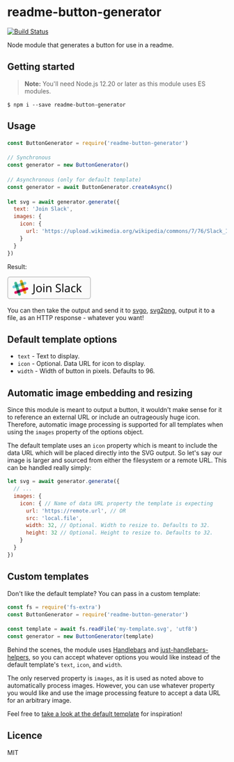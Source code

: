 # readme-button-generator

[![Build Status](https://travis-ci.org/adalinesimonian/readme-button-generator.svg?branch=master)](https://travis-ci.org/adalinesimonian/readme-button-generator)

Node module that generates a button for use in a readme.

## Getting started

> **Note:** You'll need Node.js 12.20 or later as this module uses ES modules.

```
$ npm i --save readme-button-generator
```

## Usage

```javascript
const ButtonGenerator = require('readme-button-generator')

// Synchronous
const generator = new ButtonGenerator()

// Asynchronous (only for default template)
const generator = await ButtonGenerator.createAsync()

let svg = await generator.generate({
  text: 'Join Slack',
  images: {
    icon: {
      url: 'https://upload.wikimedia.org/wikipedia/commons/7/76/Slack_Icon.png'
    }
  }
})
```

Result:

![Join Slack](sample-button.svg)

You can then take the output and send it to [svgo](https://github.com/svg/svgo), [svg2png](https://github.com/domenic/svg2png), output it to a file, as an HTTP response - whatever you want!

## Default template options

- `text` - Text to display.
- `icon` - Optional. Data URL for icon to display.
- `width` - Width of button in pixels. Defaults to 96.

## Automatic image embedding and resizing

Since this module is meant to output a button, it wouldn't make sense for it to reference an external URL or include an outrageously huge icon. Therefore, automatic image processing is supported for all templates when using the `images` property of the options object.

The default template uses an `icon` property which is meant to include the data URL which will be placed directly into the SVG output. So let's say our image is larger and sourced from either the filesystem or a remote URL. This can be handled really simply:

```javascript
let svg = await generator.generate({
  // ...
  images: {
    icon: { // Name of data URL property the template is expecting
      url: 'https://remote.url', // OR
      src: 'local.file',
      width: 32, // Optional. Width to resize to. Defaults to 32.
      height: 32 // Optional. Height to resize to. Defaults to 32.
    }
  }
})
```

## Custom templates

Don't like the default template? You can pass in a custom template:

```javascript
const fs = require('fs-extra')
const ButtonGenerator = require('readme-button-generator')

const template = await fs.readFile('my-template.svg', 'utf8')
const generator = new ButtonGenerator(template)
```

Behind the scenes, the module uses [Handlebars](http://handlebarsjs.com/) and [just-handlebars-helpers](https://github.com/leapfrogtechnology/just-handlebars-helpers#helpers), so you can accept whatever options you would like instead of the default template's `text`, `icon`, and `width`.

The only reserved property is `images`, as it is used as noted above to automatically process images. However, you can use whatever property you would like and use the image processing feature to accept a data URL for an arbitrary image.

Feel free to [take a look at the default template](https://github.com/adalinesimonian/readme-button-generator/blob/master/button-template.svg) for inspiration!

## Licence

MIT
